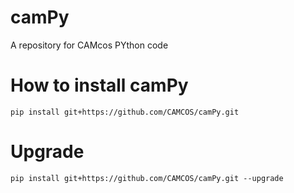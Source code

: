 # camPy
A repository for CAMcos PYthon code
# How to install camPy
```
pip install git+https://github.com/CAMCOS/camPy.git
```
# Upgrade
```
pip install git+https://github.com/CAMCOS/camPy.git --upgrade
```
